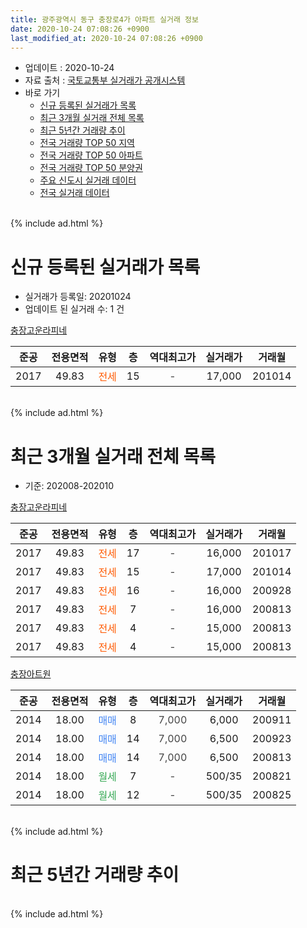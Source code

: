 ```yaml
---
title: 광주광역시 동구 충장로4가 아파트 실거래 정보
date: 2020-10-24 07:08:26 +0900
last_modified_at: 2020-10-24 07:08:26 +0900
---
```


* 업데이트 : 2020-10-24
* 자료 출처 : [국토교통부 실거래가 공개시스템](http://rt.molit.go.kr)
* 바로 가기
    * [신규 등록된 실거래가 목록](#신규-등록된-실거래가-목록)
    * [최근 3개월 실거래 전체 목록](#최근-3개월-실거래-전체-목록)
    * [최근 5년간 거래량 추이](#최근-5년간-거래량-추이)
    * [전국 거래량 TOP 50 지역](https://inasie.github.io/apt-trade-info/최근-3개월-전국에서-가장-거래가-많이-발생한-지역)
    * [전국 거래량 TOP 50 아파트](https://inasie.github.io/apt-trade-info/최근-3개월-전국에서-가장-거래가-많이-발생한-아파트)
    * [전국 거래량 TOP 50 분양권](https://inasie.github.io/apt-trade-info/최근-3개월-전국에서-가장-거래가-많이-발생한-분양권)
    * [주요 신도시 실거래 데이터](https://inasie.github.io/apt-trade-info/주요-신도시)
    * [전국 실거래 데이터](https://inasie.github.io/apt-trade-info/전국)
<br>
{% include ad.html %}
<br>

# 신규 등록된 실거래가 목록
* 실거래가 등록일: 20201024
* 업데이트 된 실거래 수: 1 건


[충장고운라피네](https://search.naver.com/search.naver?query=%EA%B4%91%EC%A3%BC%EA%B4%91%EC%97%AD%EC%8B%9C+%EB%8F%99%EA%B5%AC+%EC%B6%A9%EC%9E%A5%EB%A1%9C4%EA%B0%80+%EC%B6%A9%EC%9E%A5%EA%B3%A0%EC%9A%B4%EB%9D%BC%ED%94%BC%EB%84%A4)

|준공|전용면적|유형|층|역대최고가|실거래가|거래월|
|:---:|:---:|:---:|:---:|:---:|:---:|:---:|
|2017|49.83|<span style="color:#ff5a00">전세</span>|15|<span style="color:#444444">-</span>|17,000|201014|


<br>
{% include ad.html %}
<br>

# 최근 3개월 실거래 전체 목록
* 기준: 202008-202010


[충장고운라피네](https://search.naver.com/search.naver?query=%EA%B4%91%EC%A3%BC%EA%B4%91%EC%97%AD%EC%8B%9C+%EB%8F%99%EA%B5%AC+%EC%B6%A9%EC%9E%A5%EB%A1%9C4%EA%B0%80+%EC%B6%A9%EC%9E%A5%EA%B3%A0%EC%9A%B4%EB%9D%BC%ED%94%BC%EB%84%A4)

|준공|전용면적|유형|층|역대최고가|실거래가|거래월|
|:---:|:---:|:---:|:---:|:---:|:---:|:---:|
|2017|49.83|<span style="color:#ff5a00">전세</span>|17|<span style="color:#444444">-</span>|16,000|201017|
|2017|49.83|<span style="color:#ff5a00">전세</span>|15|<span style="color:#444444">-</span>|17,000|201014|
|2017|49.83|<span style="color:#ff5a00">전세</span>|16|<span style="color:#444444">-</span>|16,000|200928|
|2017|49.83|<span style="color:#ff5a00">전세</span>|7|<span style="color:#444444">-</span>|16,000|200813|
|2017|49.83|<span style="color:#ff5a00">전세</span>|4|<span style="color:#444444">-</span>|15,000|200813|
|2017|49.83|<span style="color:#ff5a00">전세</span>|4|<span style="color:#444444">-</span>|15,000|200813|

[충장아트원](https://search.naver.com/search.naver?query=%EA%B4%91%EC%A3%BC%EA%B4%91%EC%97%AD%EC%8B%9C+%EB%8F%99%EA%B5%AC+%EC%B6%A9%EC%9E%A5%EB%A1%9C4%EA%B0%80+%EC%B6%A9%EC%9E%A5%EC%95%84%ED%8A%B8%EC%9B%90)

|준공|전용면적|유형|층|역대최고가|실거래가|거래월|
|:---:|:---:|:---:|:---:|:---:|:---:|:---:|
|2014|18.00|<span style="color:#4285f3">매매</span>|8|<span style="color:#444444">7,000</span>|6,000|200911|
|2014|18.00|<span style="color:#4285f3">매매</span>|14|<span style="color:#444444">7,000</span>|6,500|200923|
|2014|18.00|<span style="color:#4285f3">매매</span>|14|<span style="color:#444444">7,000</span>|6,500|200813|
|2014|18.00|<span style="color:#34a853">월세</span>|7|<span style="color:#444444">-</span>|500/35|200821|
|2014|18.00|<span style="color:#34a853">월세</span>|12|<span style="color:#444444">-</span>|500/35|200825|


<br>
{% include ad.html %}
<br>

# 최근 5년간 거래량 추이


<div style="width:100%;">
    <canvas id="deal_progress" height="200"></canvas>
</div>

<script>
new Chart(document.getElementById("deal_progress"), {
    type: 'line',
    data: {
        labels: ['201510','201511','201512','201601','201602','201603','201604','201605','201606','201607','201608','201609','201610','201611','201612','201701','201702','201703','201704','201705','201706','201707','201708','201709','201710','201711','201712','201801','201802','201803','201804','201805','201806','201807','201808','201809','201810','201811','201812','201901','201902','201903','201904','201905','201906','201907','201908','201909','201910','201911','201912','202001','202002','202003','202004','202005','202006','202007','202008','202009','202010'],
        datasets: [{
            label: '매매',
            pointRadius: 1,
            data: [3, 1, 2, 0, 2, 1, 3, 1, 2, 5, 1, 1, 4, 0, 0, 3, 3, 2, 0, 4, 1, 3, 3, 1, 0, 0, 4, 3, 4, 2, 1, 2, 3, 2, 3, 0, 1, 1, 0, 3, 2, 1, 0, 0, 3, 0, 0, 1, 1, 0, 1, 5, 1, 1, 1, 1, 1, 1, 1, 2, 0],
            borderColor: "rgba(255, 201, 14, 1)",
            backgroundColor: "rgba(255, 201, 14, 0.5)",
            fill: false,
            lineTension: 0
        },{
            label: '전월세',
            pointRadius: 1,
            data: [0, 1, 2, 0, 0, 0, 0, 0, 0, 0, 1, 3, 0, 1, 1, 2, 3, 4, 0, 2, 1, 1, 0, 0, 1, 4, 8, 20, 9, 7, 0, 2, 5, 4, 4, 1, 4, 2, 2, 2, 0, 1, 1, 0, 1, 1, 0, 1, 3, 5, 2, 4, 4, 1, 3, 4, 0, 2, 5, 1, 2],
            borderColor: "rgba(0, 141, 185, 1)",
            backgroundColor: "rgba(0, 141, 185, 0.5)",
            fill: false,
            lineTension: 0
        }
        ]
    },
    options: {
        responsive: true,
        title: {
            display: false
        },
        tooltips: {
            mode: 'index',
            intersect: false
        },
        hover: {
            mode: 'nearest',
            intersect: true
        },
        scales: {
            xAxes: [{
                display: true,
                scaleLabel: {
                    display: true,
                    labelString: '년/월'
                }
            }],
            yAxes: [{
                display: true,
                ticks: {
                    suggestedMin: 0,
                },
                scaleLabel: {
                    display: true,
                    labelString: '실거래 수'
                }
            }]
        }
    }
});

</script>


<br>
{% include ad.html %}
<br>

